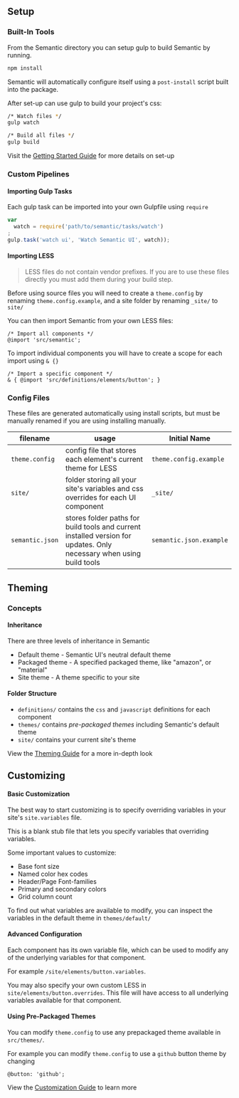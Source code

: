 ## Setup

### Built-In Tools

From the Semantic directory you can setup gulp to build Semantic by running.
```bash
npm install
```

Semantic will automatically configure itself using a `post-install` script built into the package.

After set-up can use gulp to build your project's css:
```bash
/* Watch files */
gulp watch

/* Build all files */
gulp build
```

Visit the [Getting Started Guide](http://learnsemantic.com/guide/expert.html) for more details on set-up

### Custom Pipelines

#### Importing Gulp Tasks

Each gulp task can be imported into your own Gulpfile using `require`

```javascript
var
  watch = require('path/to/semantic/tasks/watch')
;
gulp.task('watch ui', 'Watch Semantic UI', watch));
```

#### Importing LESS

> LESS files do not contain vendor prefixes. If you are to use these files directly you must add them during your build step.

Before using source files you will need to create a `theme.config` by renaming `theme.config.example`, and a site folder by renaming `_site/` to `site/`

You can then import Semantic from your own LESS files:
```less
/* Import all components */
@import 'src/semantic';
```

To import individual components you will have to create a scope for each import using `& {}`
```less
/* Import a specific component */
& { @import 'src/definitions/elements/button'; }
```

### Config Files

These files are generated automatically using install scripts, but must be manually renamed if you are using installing manually.

filename | usage | Initial Name
--- | --- | ---
`theme.config` | config file that stores each element's current theme for LESS | `theme.config.example`
`site/` | folder storing all your site's variables and css overrides for each UI component | `_site/`
`semantic.json` | stores folder paths for build tools and current installed version for updates. Only necessary when using build tools | `semantic.json.example`


## Theming

### Concepts

#### Inheritance

There are three levels of inheritance in Semantic
* Default theme - Semantic UI's neutral default theme
* Packaged theme - A specified packaged theme, like "amazon", or "material"
* Site theme - A theme specific to your site

#### Folder Structure

* `definitions/` contains the `css` and `javascript` definitions for each component
* `themes/` contains *pre-packaged themes* including Semantic's default theme
* `site/` contains your current site's theme

View the [Theming Guide](http://learnsemantic.com/themes/overview.html) for a more in-depth look

## Customizing

#### Basic Customization

The best way to start customizing is to specify overriding variables in your site's `site.variables` file.

This is a blank stub file that lets you specify variables that overriding variables.

Some important values to customize:
* Base font size
* Named color hex codes
* Header/Page Font-families
* Primary and secondary colors
* Grid column count

To find out what variables are available to modify, you can inspect the variables in the default theme in `themes/default/`

#### Advanced Configuration

Each component has its own variable file, which can be used to modify any of the underlying variables for that component.

For example `/site/elements/button.variables`.

You may also specify your own custom LESS in `site/elements/button.overrides`. This file will have access to all underlying variables available for that component.

#### Using Pre-Packaged Themes

You can modify `theme.config` to use any prepackaged theme available in `src/themes/`.

For example you can modify `theme.config` to use a `github` button theme by changing
```less
@button: 'github';
```

View the [Customization Guide](http://learnsemantic.com/developing/customizing.html) to learn more

